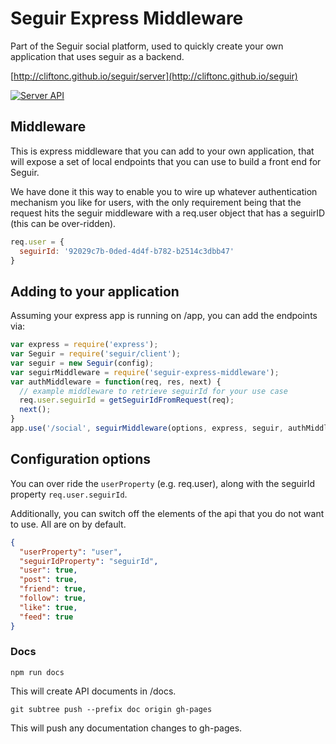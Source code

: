 # Seguir Express Middleware

Part of the Seguir social platform, used to quickly create your own application that uses seguir as a backend.

[http://cliftonc.github.io/seguir/server](http://cliftonc.github.io/seguir)

[![Server API](https://img.shields.io/badge/documentation-server-green.svg)](http://cliftonc.github.io/seguir-express-middleware)

## Middleware

This is express middleware that you can add to your own application, that will expose a set of local endpoints that you can use to build a front end for Seguir.

We have done it this way to enable you to wire up whatever authentication mechanism you like for users, with the only requirement being that the request hits the seguir middleware with a req.user object that has a seguirID (this can be over-ridden).

```js
req.user = {
  seguirId: '92029c7b-0ded-4d4f-b782-b2514c3dbb47'
}
```

## Adding to your application

Assuming your express app is running on /app, you can add the endpoints via:

```js
var express = require('express');
var Seguir = require('seguir/client');
var seguir = new Seguir(config);
var seguirMiddleware = require('seguir-express-middleware');
var authMiddleware = function(req, res, next) {
  // example middleware to retrieve seguirId for your use case
  req.user.seguirId = getSeguirIdFromRequest(req);
  next();
}
app.use('/social', seguirMiddleware(options, express, seguir, authMiddleware));
```

## Configuration options

You can over ride the ```userProperty``` (e.g. req.user), along with the seguirId property ```req.user.seguirId```.

Additionally, you can switch off the elements of the api that you do not want to use.  All are on by default.

```json
{
  "userProperty": "user",
  "seguirIdProperty": "seguirId",
  "user": true,
  "post": true,
  "friend": true,
  "follow": true,
  "like": true,
  "feed": true
}
```

### Docs

```shell
npm run docs
```

This will create API documents in /docs.

```shell
git subtree push --prefix doc origin gh-pages
```

This will push any documentation changes to gh-pages.

